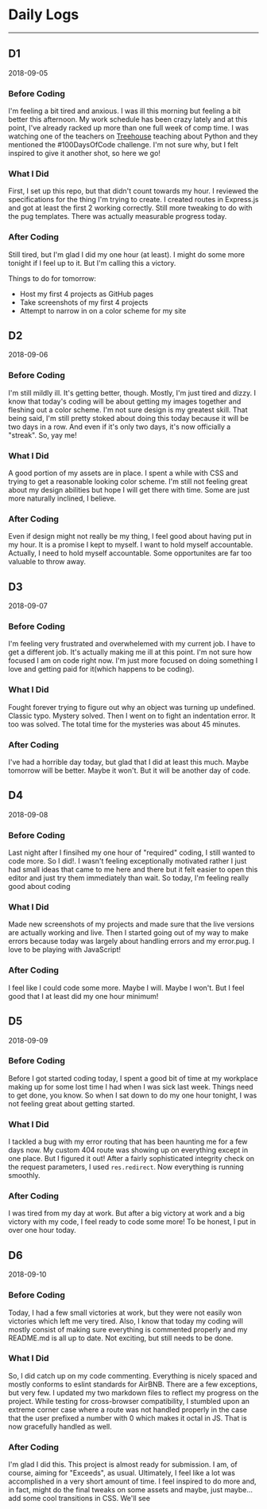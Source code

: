 # Daily Logs

---

## D1

2018-09-05

### Before Coding

I'm feeling a bit tired and anxious. I was ill this morning but feeling a bit
better this afternoon. My work schedule has been crazy lately and at this point,
I've already racked up more than one full week of comp time. I was watching one
of the teachers on [Treehouse](https://www.teamtreehouse.com) teaching about Python
and they mentioned the #100DaysOfCode challenge. I'm not sure why, but I felt
inspired to give it another shot, so here we go!

### What I Did

First, I set up this repo, but that didn't count towards my hour. I reviewed the
specifications for the thing I'm trying to create. I created routes in Express.js and got
at least the first 2 working correctly. Still more tweaking to do with the pug templates.
There was actually measurable progress today.

### After Coding

Still tired, but I'm glad I did my one hour (at least). I might do some more tonight
if I feel up to it. But I'm calling this a victory.

Things to do for tomorrow:

- Host my first 4 projects as GitHub pages
- Take screenshots of my first 4 projects
- Attempt to narrow in on a color scheme for my site

## D2

2018-09-06

### Before Coding

I'm still mildly ill. It's getting better, though. Mostly, I'm just tired and
dizzy. I know that today's coding will be about getting my images together and
fleshing out a color scheme. I'm not sure design is my greatest skill. That being
said, I'm still pretty stoked about doing this today because it will be two days
in a row. And even if it's only two days, it's now officially a "streak". So, yay
me!

### What I Did

A good portion of my assets are in place. I spent a while with CSS and trying to get
a reasonable looking color scheme. I'm still not feeling great about my design abilities
but hope I will get there with time. Some are just more naturally inclined, I believe.

### After Coding

Even if design might not really be my thing, I feel good about having put in my hour.
It is a promise I kept to myself. I want to hold myself accountable. Actually, I
need to hold myself accountable. Some opportunites are far too valuable to throw away.

## D3

2018-09-07

### Before Coding

I'm feeling very frustrated and overwhelemed with my current job. I have to get
a different job. It's actually making me ill at this point. I'm not sure how focused
I am on code right now. I'm just more focused on doing something I love and getting
paid for it(which happens to be coding).

### What I Did

Fought forever trying to figure out why an object was turning up undefined. Classic
typo. Mystery solved. Then I went on to fight an indentation error. It too was solved.
The total time for the mysteries was about 45 minutes.

### After Coding

I've had a horrible day today, but glad that I did at least this much. Maybe tomorrow
will be better. Maybe it won't. But it will be another day of code.

## D4

2018-09-08

### Before Coding

Last night after I finsihed my one hour of "required" coding, I still wanted to code more.
So I did!. I wasn't feeling exceptionally motivated rather I just had small ideas that
came to me here and there but it felt easier to open this editor and just try them
immediately than wait. So today, I'm feeling really good about coding

### What I Did

Made new screenshots of my projects and made sure that the live versions are actually
working and live. Then I started going out of my way to make errors because today was
largely about handling errors and my error.pug. I love to be playing with JavaScript!

### After Coding

I feel like I could code some more. Maybe I will. Maybe I won't. But I feel good that
I at least did my one hour minimum!

## D5

2018-09-09

### Before Coding

Before I got started coding today, I spent a good bit of time at my workplace making up for some lost time I had when I was sick last week. Things need to get done, you know. So when I sat down to do my one hour tonight, I was not feeling great about getting started.

### What I Did

I tackled a bug with my error routing that has been haunting me for a few days now. My custom 404 route was showing up on everything except in one place. But I figured it out! After a fairly sophisticated integrity check on the request parameters, I used `res.redirect`. Now everything is running smoothly.

### After Coding

I was tired from my day at work. But after a big victory at work and a big victory with my code, I feel ready to code some more! To be honest, I put in over one hour today.

## D6

2018-09-10

### Before Coding

Today, I had a few small victories at work, but they were not easily won victories which left me very tired. Also, I know that today my coding will mostly consist of making sure everything is commented properly and my README.md is all up to date. Not exciting, but still needs to be done.

### What I Did

So, I did catch up on my code commenting. Everything is nicely spaced and mostly conforms to eslint standards for AirBNB. There are a few exceptions, but very few. I updated my two markdown files to reflect my progress on the project. While testing for cross-browser compatibility, I stumbled upon an extreme corner case where a route was not handled properly in the case that the user prefixed a number with 0 which makes it octal in JS. That is now gracefully handled as well.

### After Coding

I'm glad I did this. This project is almost ready for submission. I am, of course, aiming for "Exceeds", as usual. Ultimately, I feel like a lot was accomplished in a very short amount of time. I feel inspired to do more and, in fact, might do the final tweaks on some assets and maybe, just maybe... add some cool transitions in CSS. We'll see